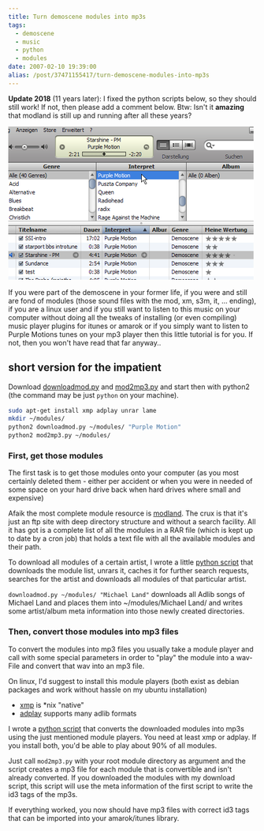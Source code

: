 ```yaml
---
title: Turn demoscene modules into mp3s
tags:
  - demoscene
  - music
  - python
  - modules
date: 2007-02-10 19:39:00
alias: /post/37471155417/turn-demoscene-modules-into-mp3s
---
```


**Update 2018** (11 years later): I fixed the python scripts below, so they should still work! If not, then please add a comment below. Btw: Isn't it **amazing** that modland is still up and running after all these years?

![iTunes screenshot of purple motions tracks](/images/purple_motion.png)

If you were part of the demoscene in your former life, if you were and still are fond of modules (those sound files with the mod, xm, s3m, it, &hellip; ending), if you are a linux user and if you still want to listen to this music on your computer without doing all the tweaks of installing (or even compiling) music player plugins for itunes or amarok or if you simply want to listen to Purple Motions tunes on your mp3 player then this little tutorial is for you. If not, then you won't have read that far anyway..

<!-- more -->

## short version for the impatient

Download [downloadmod.py](/files/downloadmod.py) and [mod2mp3.py](/files/mod2mp3.py) and start then with python2 (the command may be just `python` on your machine).

```bash
sudo apt-get install xmp adplay unrar lame
mkdir ~/modules/
python2 downloadmod.py ~/modules/ "Purple Motion"
python2 mod2mp3.py ~/modules/
```

### First, get those modules

The first task is to get those modules onto your computer (as you most certainly deleted them - either per accident or when you were in needed of some space on your hard drive back when hard drives where small and expensive)

Afaik the most complete module resource is [modland](ftp://ftp.modland.com). The crux is that it's just an ftp site with deep directory structure and without a search facility. All it has got is a complete list of all the modules in a RAR file (which is kept up to date by a cron job) that holds a text file with all the available modules and their path.

To download all modules of a certain artist, I wrote a little [python script](/files/downloadmod.py) that downloads the module list, unrars it, caches it for further search requests, searches for the artist and downloads all modules of that particular artist.

`downloadmod.py ~/modules/ "Michael Land"` downloads all Adlib songs of Michael Land and places them into ~/modules/Michael Land/ and writes some artist/album meta information into those newly created directories.

### Then, convert those modules into mp3 files

To convert the modules into mp3 files you usually take a module player and call with some special parameters in order to "play" the module into a wav-File and convert that wav into an mp3 file.

On linux, I'd suggest to install this module players (both exist as debian packages and work without hassle on my ubuntu installation)

- [xmp](http://xmp.sourceforge.net/) is *nix "native"
- [adplay](http://adplug.sourceforge.net/) supports many adlib formats

I wrote a [python script](/files/mod2mp3.py) that converts the downloaded modules into mp3s using the just mentioned module players. You need at least xmp or adplay. If you install both, you'd be able to play about 90% of all modules.

Just call `mod2mp3.py` with your root module directory as argument and the script creates a mp3 file for each module that is convertible and isn't already converted. If you downloaded the modules with my download script, this script will use the meta information of the first script to write the id3 tags of the mp3s.

If everything worked, you now should have mp3 files with correct id3 tags that can be imported into your amarok/itunes library.